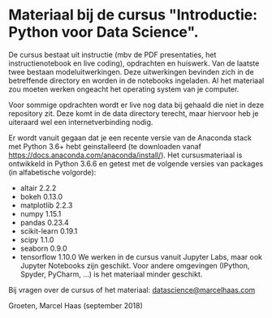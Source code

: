 # Materiaal bij de cursus "Introductie: Python voor Data Science".

De cursus bestaat uit instructie (mbv de PDF presentaties, het instructienotebook en live coding), opdrachten en huiswerk. Van de laatste twee bestaan modeluitwerkingen. Deze uitwerkingen bevinden zich in de betreffende directory en worden in de notebooks ingeladen. Al het materiaal zou moeten werken ongeacht het operating system van je computer.

Voor sommige opdrachten wordt er live nog data bij gehaald die niet in deze repository zit. Deze komt in de data directory terecht, maar hiervoor heb je uiteraard wel een internetverbinding nodig.

Er wordt vanuit gegaan dat je een recente versie van de Anaconda stack met Python 3.6+ hebt geinstalleerd (te downloaden vanaf https://docs.anaconda.com/anaconda/install/). Het cursusmateriaal is ontwikkeld in Python 3.6.6 en getest met de volgende versies van packages (in alfabetische volgorde):
- altair 2.2.2
- bokeh 0.13.0
- matplotlib 2.2.3
- numpy 1.15.1
- pandas 0.23.4
- scikit-learn 0.19.1
- scipy 1.1.0
- seaborn 0.9.0
- tensorflow 1.10.0
We werken in de cursus vanuit Jupyter Labs, maar ook Jupyter Notebooks zijn geschikt. Voor andere omgevingen (IPython, Spyder, PyCharm, ...) is het materiaal minder geschikt.

Bij vragen over de cursus of het materiaal: datascience@marcelhaas.com

Groeten, Marcel Haas
(september 2018)

